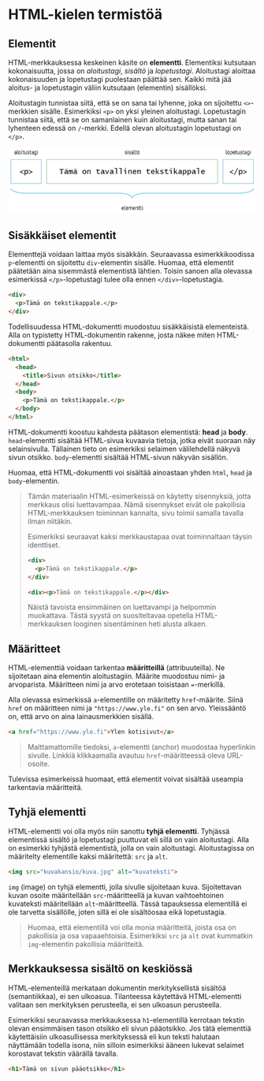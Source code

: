 # HTML-kielen termistöä
 
## Elementit
 
HTML-merkkauksessa keskeinen käsite on **elementti**. Elementiksi kutsutaan
kokonaisuutta, jossa on *aloitustagi*, *sisältö* ja *lopetustagi*. Aloitustagi aloittaa kokonaisuuden ja lopetustagi puolestaan päättää sen. Kaikki mitä jää aloitus- ja lopetustagin väliin kutsutaan (elementin) sisällöksi.
 
Aloitustagin tunnistaa siitä, että se on sana tai lyhenne, joka on sijoitettu `<>`-merkkien sisälle. Esimerkiksi `<p>` on yksi yleinen aloitustagi. Lopetustagin tunnistaa siitä, että se on samanlainen kuin aloitustagi, mutta sanan tai lyhenteen edessä on `/`-merkki. Edellä olevan aloitustagin lopetustagi on `</p>`.
 
<div class="image">
 <img alt="Esimerkkikuva, joka kuvaa elementin rakennetta." src="./terms-1.png">
</div>
 
## Sisäkkäiset elementit
 
Elementtejä voidaan laittaa myös sisäkkäin. Seuraavassa esimerkkikoodissa `p`-elementti on sijoitettu `div`-elementin sisälle. Huomaa, että elementit päätetään aina sisemmästä elementistä lähtien. Toisin sanoen alla olevassa esimerkissä `</p>`-lopetustagi tulee olla ennen `</div>`-lopetustagia.
 
```html
<div>
  <p>Tämä on tekstikappale.</p>
</div>
```
 
Todellisuudessa HTML-dokumentti muodostuu sisäkkäisistä elementeistä. Alla on typistetty HTML-dokumentin rakenne, josta näkee miten HTML-dokumentti päätasolla rakentuu.
 
```html
<html>
  <head>
    <title>Sivun otsikko</title>
  </head>
  <body>
    <p>Tämä on tekstikappale.</p>
  </body>
</html>
```
 
HTML-dokumentti koostuu kahdesta päätason elementistä: **head** ja **body**. `head`-elementti sisältää HTML-sivua kuvaavia tietoja, jotka eivät suoraan näy selainsivulla. Tällainen tieto on esimerkiksi selaimen välilehdellä näkyvä sivun otsikko. `body`-elementti sisältää HTML-sivun näkyvän sisällön.
 
Huomaa, että HTML-dokumentti voi sisältää ainoastaan yhden `html`, `head` ja `body`-elementin.
 
> Tämän materiaalin HTML-esimerkeissä on käytetty sisennyksiä, jotta merkkaus olisi luettavampaa. Nämä sisennykset eivät ole pakollisia HTML-merkkauksen toiminnan kannalta, sivu toimii samalla tavalla ilman niitäkin.
>
> Esimerkiksi seuraavat kaksi merkkaustapaa ovat toiminnaltaan täysin identtiset.
> ```html
> <div>
>   <p>Tämä on tekstikappale.</p>
> </div>
> ```
> ```html
> <div><p>Tämä on tekstikappale.</p></div>
> ```
>
> Näistä tavoista ensimmäinen on luettavampi ja helpommin muokattava. Tästä syystä on suositeltavaa opetella HTML-merkkauksen looginen sisentäminen heti alusta alkaen.
 
## Määritteet
 
HTML-elementtiä voidaan tarkentaa **määritteillä** (attribuuteilla). Ne sijoitetaan aina elementin aloitustagiin. Määrite muodostuu nimi- ja arvoparista. Määritteen nimi ja arvo erotetaan toisistaan `=`-merkillä.  
 
Alla olevassa esimerkissä `a`-elementille on määritetty `href`-määrite. Siinä `href` on määritteen nimi ja `"https://www.yle.fi"` on sen arvo. Yleissääntö on, että arvo on aina lainausmerkkien sisällä.
 
```html
<a href="https://www.yle.fi">Ylen kotisivut</a>
```
 
> Malttamattomille tiedoksi, `a`-elementti (anchor) muodostaa hyperlinkin sivulle. Linkkiä klikkaamalla avautuu `href`-määritteessä oleva URL-osoite.
 
Tulevissa esimerkeissä huomaat, että elementit voivat sisältää useampia tarkentavia määritteitä.
 
## Tyhjä elementti
 
HTML-elementti voi olla myös niin sanottu **tyhjä elementti**. Tyhjässä elementissä sisältö ja lopetustagi puuttuvat eli sillä on vain aloitustagi. Alla on esimerkki tyhjästä elementistä, jolla on vain aloitustagi. Aloitustagissa on määritelty elementille kaksi määritettä: `src` ja `alt`.
 
```html
<img src="kuvakansio/kuva.jpg" alt="kuvateksti">
```
 
`img` (image) on tyhjä elementti, jolla sivulle sijoitetaan kuva. Sijoitettavan kuvan osoite määritellään `src`-määritteellä ja kuvan vaihtoehtoinen kuvateksti määritellään `alt`-määritteellä. Tässä tapauksessa elementillä ei ole tarvetta sisällölle, joten sillä ei ole sisältöosaa eikä lopetustagia.
 
> Huomaa, että elementillä voi olla monia määritteitä, joista osa on pakollisia ja osa vapaaehtoisia. Esimerkiksi `src` ja `alt` ovat kummatkin `img`-elementin pakollisia määritteitä.
 
## Merkkauksessa sisältö on keskiössä
 
HTML-elementeillä merkataan dokumentin merkityksellistä sisältöä (semantiikkaa), ei sen ulkoasua. Tilanteessa käytettävä HTML-elementti valitaan sen merkityksen perusteella, ei sen ulkoasun perusteella.
 
Esimerkiksi seuraavassa merkkauksessa `h1`-elementillä kerrotaan tekstin olevan ensimmäisen tason otsikko eli sivun pääotsikko. Jos tätä elementtiä käytettäisiin ulkoasullisessa merkityksessä eli kun teksti halutaan näyttämään todella isona, niin silloin esimerkiksi ääneen lukevat selaimet korostavat tekstin väärällä tavalla.
 
```html
<h1>Tämä on sivun pääotsikko</h1>
```